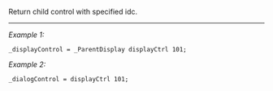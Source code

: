 Return child control with specified idc.


---
*Example 1:*
```sqf
_displayControl = _ParentDisplay displayCtrl 101;
```

*Example 2:*
```sqf
_dialogControl = displayCtrl 101;
```